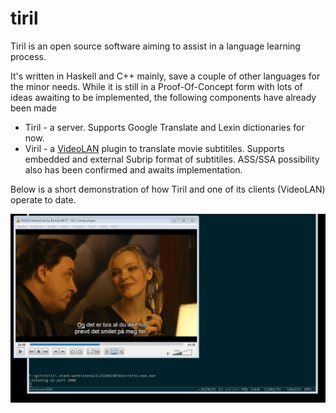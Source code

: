 # tiril
Tiril is an open source software aiming to assist in a language learning process.

It's written in Haskell and C++ mainly, save a couple of other languages for the minor needs. While it is still in a Proof-Of-Concept form with lots of ideas awaiting to be implemented, the following components have already been made
* Tiril - a server. Supports Google Translate and Lexin dictionaries for now. 
* Viril - a [VideoLAN](https://github.com/videolan) plugin to translate movie subtitiles. Supports embedded and external Subrip format of subtitiles. ASS/SSA possibility also has been confirmed and awaits implementation.

Below is a short demonstration of how Tiril and one of its clients (VideoLAN) operate to date.


![alt text](https://github.com/erithion/tiril/raw/master/tiril.gif "Demo")
